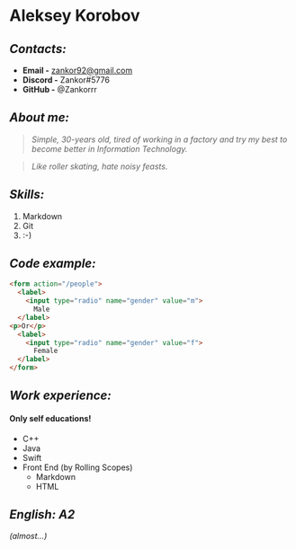 # Aleksey Korobov

## _Contacts:_
- __Email -__ zankor92@gmail.com
- __Discord -__ Zankor#5776
- __GitHub -__ @Zankorrr

## _About me:_
> _Simple, 30-years old, tired of working in a factory and try my best to become better in Information Technology._

> _Like roller skating, hate noisy feasts._

## _Skills:_
1. Markdown
1. Git
1. :-)

## _Code example:_
```html
<form action="/people">
  <label>
    <input type="radio" name="gender" value="m">
      Male
  </label>
<p>Or</p>
  <label>
    <input type="radio" name="gender" value="f">
      Female
  </label>
</form>
```

## _Work experience:_
#### Only self educations!
- C++
- Java
- Swift
- Front End (by Rolling Scopes)
    - Markdown
    - HTML

## _English: A2_
_(almost...)_

